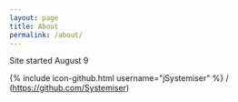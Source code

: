 ```yaml
---
layout: page
title: About
permalink: /about/
---
```

Site started August 9

{% include icon-github.html username="jSystemiser" %} /
(https://github.com/Systemiser)

